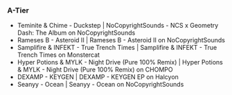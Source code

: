 ### A-Tier

- Teminite & Chime - Duckstep | NoCopyrightSounds - NCS x Geometry Dash: The Album on NoCopyrightSounds
- Rameses B - Asteroid II | Rameses B - Asteroid II on NoCopyrightSounds
- Samplifire & INFEKT - True Trench Times | Samplifire & INFEKT - True Trench Times on Monstercat
- Hyper Potions & MYLK - Night Drive (Pure 100% Remix) | Hyper Potions & MYLK - Night Drive (Pure 100% Remix) on CHOMPO
- DEXAMP - KEYGEN | DEXAMP - KEYGEN EP on Halcyon
- Seanyy - Ocean | Seanyy - Ocean on NoCopyrightSounds
